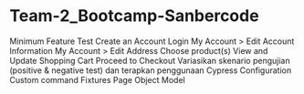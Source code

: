 # Team-2_Bootcamp-Sanbercode
Minimum Feature Test  Create an Account Login My Account > Edit Account Information My Account > Edit Address Choose product(s) View and Update Shopping Cart Proceed to Checkout Variasikan skenario pengujian (positive &amp; negative test) dan terapkan penggunaan  Cypress Configuration Custom command Fixtures Page Object Model
